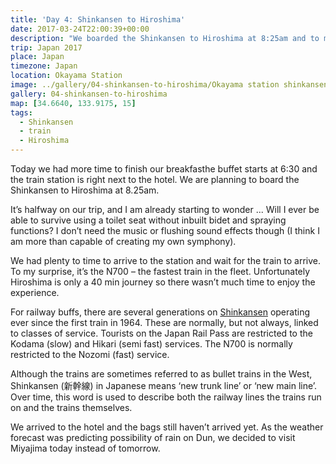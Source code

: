 ```yaml
---
title: 'Day 4: Shinkansen to Hiroshima'
date: 2017-03-24T22:00:39+00:00
description: "We boarded the Shinkansen to Hiroshima at 8:25am and to my surprise it's the N700 - the fastest train in the fleet."
trip: Japan 2017
place: Japan
timezone: Japan
location: Okayama Station
image: ../gallery/04-shinkansen-to-hiroshima/Okayama station shinkansen (1).jpeg
gallery: 04-shinkansen-to-hiroshima
map: [34.6640, 133.9175, 15]
tags:
  - Shinkansen
  - train
  - Hiroshima
---
```


Today we had more time to finish our breakfasthe buffet starts at 6:30 and the train station is right next to the hotel. We are planning to board the Shinkansen to Hiroshima at 8.25am.

It’s halfway on our trip, and I am already starting to wonder ... Will I ever be able to survive using a toilet seat without inbuilt bidet and spraying functions? I don’t need the music or flushing sound effects though (I think I am more than capable of creating my own symphony).

We had plenty to time to arrive to the station and wait for the train to arrive. To my surprise, it’s the N700 – the fastest train in the fleet. Unfortunately Hiroshima is only a 40 min journey so there wasn’t much time to enjoy the experience.

For railway buffs, there are several generations on [Shinkansen](https://en.wikipedia.org/wiki/Shinkansen) operating ever since the first train in 1964. These are normally, but not always, linked to classes of service. Tourists on the Japan Rail Pass are restricted to the Kodama (slow) and Hikari (semi fast) services. The N700 is normally restricted to the Nozomi (fast) service.

Although the trains are sometimes referred to as bullet trains in the West, Shinkansen (新幹線) in Japanese means ‘new trunk line’ or ‘new main line’. Over time, this word is used to describe both the railway lines the trains run on and the trains themselves.

We arrived to the hotel and the bags still haven’t arrived yet. As the weather forecast was predicting possibility of rain on Dun, we decided to visit Miyajima today instead of tomorrow.
